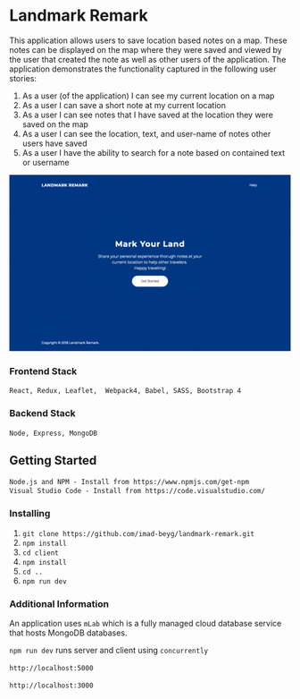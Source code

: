 # Landmark Remark

This application allows users to save location based notes on a map. These notes can be
displayed on the map where they were saved and viewed by the user that created the
note as well as other users of the application. The application demonstrates the
functionality captured in the following user stories:

1.  As a user (of the application) I can see my current location on a map
2.  As a user I can save a short note at my current location
3.  As a user I can see notes that I have saved at the location they were saved on the map
4.  As a user I can see the location, text, and user-name of notes other users have saved
5.  As a user I have the ability to search for a note based on contained text or username

![Project Images](https://github.com/imad-beyg/landmark-remark/blob/master/project.gif)

### Frontend Stack

```
React, Redux, Leaflet,  Webpack4, Babel, SASS, Bootstrap 4
```

### Backend Stack

```
Node, Express, MongoDB
```

## Getting Started

```
Node.js and NPM - Install from https://www.npmjs.com/get-npm
Visual Studio Code - Install from https://code.visualstudio.com/
```

### Installing

1. `git clone https://github.com/imad-beyg/landmark-remark.git`
2. `npm install`
3. `cd client`
4. `npm install`
5. `cd ..`
6. `npm run dev`

### Additional Information

An application uses `mLab` which is a fully managed cloud database service that hosts MongoDB databases.

`npm run dev` runs server and client using `concurrently`

`http://localhost:5000`

`http://localhost:3000`

